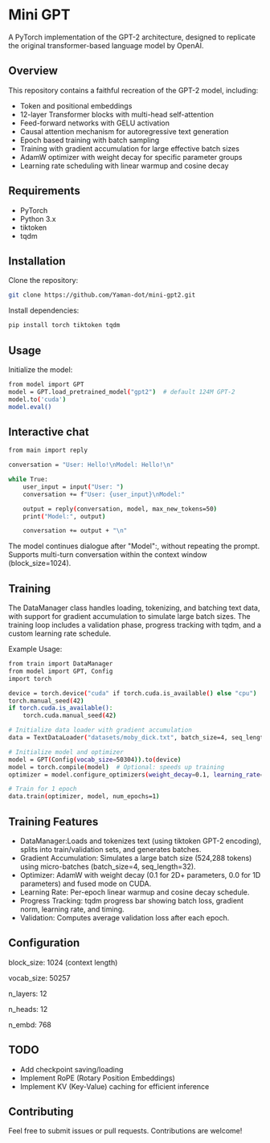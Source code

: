 # Mini GPT

A PyTorch implementation of the GPT-2 architecture, designed to replicate the original transformer-based language model by OpenAI.

## Overview

This repository contains a faithful recreation of the GPT-2 model, including:

- Token and positional embeddings
- 12-layer Transformer blocks with multi-head self-attention
- Feed-forward networks with GELU activation
- Causal attention mechanism for autoregressive text generation
- Epoch based training with batch sampling
- Training with gradient accumulation for large effective batch sizes
- AdamW optimizer with weight decay for specific parameter groups
- Learning rate scheduling with linear warmup and cosine decay

## Requirements

- PyTorch
- Python 3.x
- tiktoken
- tqdm

## Installation

Clone the repository:

```bash
git clone https://github.com/Yaman-dot/mini-gpt2.git
```

Install dependencies:

```bash
pip install torch tiktoken tqdm
```

## Usage

Initialize the model:

```bash
from model import GPT
model = GPT.load_pretrained_model("gpt2")  # default 124M GPT-2
model.to('cuda')
model.eval()
```

## Interactive chat

```bash
from main import reply

conversation = "User: Hello!\nModel: Hello!\n"

while True:
    user_input = input("User: ")
    conversation += f"User: {user_input}\nModel:"

    output = reply(conversation, model, max_new_tokens=50)
    print("Model:", output)

    conversation += output + "\n"
```

The model continues dialogue after "Model":, without repeating the prompt.
Supports multi-turn conversation within the context window (block_size=1024).

## Training

The DataManager class handles loading, tokenizing, and batching text data, with support for gradient accumulation to simulate large batch sizes. The training loop includes a validation phase, progress tracking with tqdm, and a custom learning rate schedule.

Example Usage:

```bash
from train import DataManager
from model import GPT, Config
import torch

device = torch.device("cuda" if torch.cuda.is_available() else "cpu")
torch.manual_seed(42)
if torch.cuda.is_available():
    torch.cuda.manual_seed(42)

# Initialize data loader with gradient accumulation
data = TextDataLoader("datasets/moby_dick.txt", batch_size=4, seq_length=32, total_batch_size=524288)

# Initialize model and optimizer
model = GPT(Config(vocab_size=50304)).to(device)
model = torch.compile(model)  # Optional: speeds up training
optimizer = model.configure_optimizers(weight_decay=0.1, learning_rate=6e-4, device=device)

# Train for 1 epoch
data.train(optimizer, model, num_epochs=1)

```

## Training Features

- DataManager:Loads and tokenizes text (using tiktoken GPT-2 encoding), splits into train/validation sets, and generates batches.
- Gradient Accumulation: Simulates a large batch size (524,288 tokens) using micro-batches (batch_size=4, seq_length=32).
- Optimizer: AdamW with weight decay (0.1 for 2D+ parameters, 0.0 for 1D parameters) and fused mode on CUDA.
- Learning Rate: Per-epoch linear warmup and cosine decay schedule.
- Progress Tracking: tqdm progress bar showing batch loss, gradient norm, learning rate, and timing.
- Validation: Computes average validation loss after each epoch.

## Configuration

block_size: 1024 (context length)

vocab_size: 50257

n_layers: 12

n_heads: 12

n_embd: 768

## TODO

- Add checkpoint saving/loading
- Implement RoPE (Rotary Position Embeddings)
- Implement KV (Key-Value) caching for efficient inference

## Contributing

Feel free to submit issues or pull requests. Contributions are welcome!


